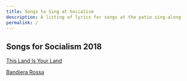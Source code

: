 ```yaml
---
title: Songs to Sing at Socialism
description: A listing of lyrics for songs at the patio sing-along
permalink: /
---
```

## Songs for Socialism 2018

[This Land Is Your Land](this-land)

[Bandiera Rossa](bandiera-rossa)
